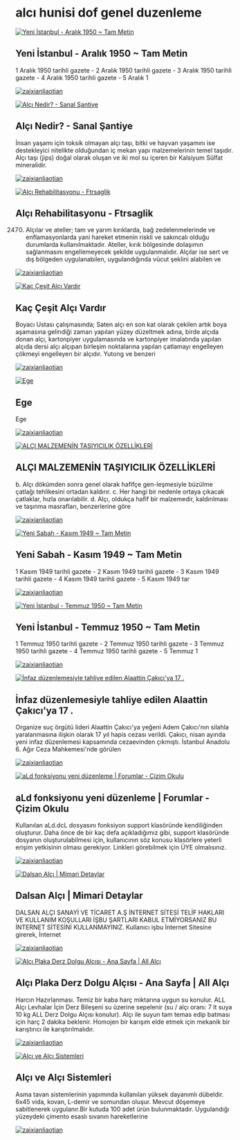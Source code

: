 # alcı hunisi dof genel duzenleme
<a href="https://mnn.zoosnet.net/LR/Chatpre.aspx?id=MNN94995150&p=https://topgrinding.com/" target="_blank">![Yeni İstanbul - Aralık 1950 ~ Tam Metin](https://github.com/technlg/images/blob/main/2.jpg)</a>
## Yeni İstanbul - Aralık 1950 ~ Tam Metin
1 Aralık 1950 tarihli gazete - 2 Aralık 1950 tarihli gazete - 3 Aralık 1950 tarihli gazete - 4 Aralık 1950 tarihli gazete - 5 Aralık 1
<a href="https://mnn.zoosnet.net/LR/Chatpre.aspx?id=MNN94995150&p=https://topgrinding.com/" target="_blank"><img src="https://github.com/technlg/images/raw/main/chat11.jpg" alt="zaixianliaotian"/></a><a href="//whatsapp.shibangsoft.com/WhatsApp.php" ><img src="https://github.com/technlg/images/raw/main/chat11.png" alt=""></a>
<a href="https://mnn.zoosnet.net/LR/Chatpre.aspx?id=MNN94995150&p=https://topgrinding.com/" target="_blank">![Alçı Nedir? - Sanal Şantiye](https://github.com/technlg/images/blob/main/34.jpg)</a>
## Alçı Nedir? - Sanal Şantiye
İnsan yaşamı için toksik olmayan alçı taşı, bitki ve hayvan yaşamını ise destekleyici nitelikte olduğundan iç mekan yapı malzemelerinin temel taşıdır. Alçı taşı (jips) doğal olarak oluşan ve iki mol su içeren bir Kalsiyum Sülfat mineralidir.
<a href="https://mnn.zoosnet.net/LR/Chatpre.aspx?id=MNN94995150&p=https://topgrinding.com/" target="_blank"><img src="https://github.com/technlg/images/raw/main/chat11.jpg" alt="zaixianliaotian"/></a><a href="//whatsapp.shibangsoft.com/WhatsApp.php" ><img src="https://github.com/technlg/images/raw/main/chat11.png" alt=""></a>
<a href="https://mnn.zoosnet.net/LR/Chatpre.aspx?id=MNN94995150&p=https://topgrinding.com/" target="_blank">![Alçı Rehabilitasyonu - Ftrsaglik](https://github.com/technlg/images/blob/main/34.jpg)</a>
## Alçı Rehabilitasyonu - Ftrsaglik
2470. Alçılar ve ateller; tam ve yarım kırıklarda, bağ zedelenmelerinde ve enflamasyonlarda yani hareket etmenin riskli ve sakıncalı olduğu durumlarda kullanılmaktadır. Ateller, kırık bölgesinde dolaşımın sağlanmasını engellemeyecek şekilde uygulanmalıdır. Alçılar ise sert ve dış bölgeden uygulanabilen, uygulandığında vücut şeklini alabilen ve 
<a href="https://mnn.zoosnet.net/LR/Chatpre.aspx?id=MNN94995150&p=https://topgrinding.com/" target="_blank"><img src="https://github.com/technlg/images/raw/main/chat11.jpg" alt="zaixianliaotian"/></a><a href="//whatsapp.shibangsoft.com/WhatsApp.php" ><img src="https://github.com/technlg/images/raw/main/chat11.png" alt=""></a>
<a href="https://mnn.zoosnet.net/LR/Chatpre.aspx?id=MNN94995150&p=https://topgrinding.com/" target="_blank">![Kaç Çeşit Alçı Vardır](https://github.com/technlg/images/blob/main/16.jpg)</a>
## Kaç Çeşit Alçı Vardır
Boyacı Ustası çalışmasında; Saten alçı en son kat olarak çekilen artık boya aşamasına gelindiği zaman yapılan yüzey düzeltmek adına, birde alçıda donan alçı, kartonpiyer uygulamasında ve kartonpiyer imalatında yapılan alçıda dersi alçı alçıpan birleşim noktalarına yapılan çatlamayı engelleyen çökmeyi engelleyen bir alçıdır. Yutong ve benzeri 
<a href="https://mnn.zoosnet.net/LR/Chatpre.aspx?id=MNN94995150&p=https://topgrinding.com/" target="_blank"><img src="https://github.com/technlg/images/raw/main/chat11.jpg" alt="zaixianliaotian"/></a><a href="//whatsapp.shibangsoft.com/WhatsApp.php" ><img src="https://github.com/technlg/images/raw/main/chat11.png" alt=""></a>
<a href="https://mnn.zoosnet.net/LR/Chatpre.aspx?id=MNN94995150&p=https://topgrinding.com/" target="_blank">![Ege](https://github.com/technlg/images/blob/main/15.jpg)</a>
## Ege
Ege
<a href="https://mnn.zoosnet.net/LR/Chatpre.aspx?id=MNN94995150&p=https://topgrinding.com/" target="_blank"><img src="https://github.com/technlg/images/raw/main/chat11.jpg" alt="zaixianliaotian"/></a><a href="//whatsapp.shibangsoft.com/WhatsApp.php" ><img src="https://github.com/technlg/images/raw/main/chat11.png" alt=""></a>
<a href="https://mnn.zoosnet.net/LR/Chatpre.aspx?id=MNN94995150&p=https://topgrinding.com/" target="_blank">![ALÇI MALZEMENİN TAŞIYICILIK ÖZELLİKLERİ](https://github.com/technlg/images/blob/main/22.jpg)</a>
## ALÇI MALZEMENİN TAŞIYICILIK ÖZELLİKLERİ
b. Alçı dökümden sonra genel olarak hafifçe gen-leşmesiyle büzülme çatlağı tehlikesini ortadan kaldırır. c. Her hangi bir nedenle ortaya çıkacak çatlaklar, hızla onarılabilir. d. Alçı, oldukça hafif bir malzemedir, kaldırılması ve taşınma masrafları, benzerlerine göre
<a href="https://mnn.zoosnet.net/LR/Chatpre.aspx?id=MNN94995150&p=https://topgrinding.com/" target="_blank"><img src="https://github.com/technlg/images/raw/main/chat11.jpg" alt="zaixianliaotian"/></a><a href="//whatsapp.shibangsoft.com/WhatsApp.php" ><img src="https://github.com/technlg/images/raw/main/chat11.png" alt=""></a>
<a href="https://mnn.zoosnet.net/LR/Chatpre.aspx?id=MNN94995150&p=https://topgrinding.com/" target="_blank">![Yeni Sabah - Kasım 1949 ~ Tam Metin](https://github.com/technlg/images/blob/main/3.jpg)</a>
## Yeni Sabah - Kasım 1949 ~ Tam Metin
1 Kasım 1949 tarihli gazete - 2 Kasım 1949 tarihli gazete - 3 Kasım 1949 tarihli gazete - 4 Kasım 1949 tarihli gazete - 5 Kasım 1949 tar
<a href="https://mnn.zoosnet.net/LR/Chatpre.aspx?id=MNN94995150&p=https://topgrinding.com/" target="_blank"><img src="https://github.com/technlg/images/raw/main/chat11.jpg" alt="zaixianliaotian"/></a><a href="//whatsapp.shibangsoft.com/WhatsApp.php" ><img src="https://github.com/technlg/images/raw/main/chat11.png" alt=""></a>
<a href="https://mnn.zoosnet.net/LR/Chatpre.aspx?id=MNN94995150&p=https://topgrinding.com/" target="_blank">![Yeni İstanbul - Temmuz 1950 ~ Tam Metin](https://github.com/technlg/images/blob/main/65.jpg)</a>
## Yeni İstanbul - Temmuz 1950 ~ Tam Metin
1 Temmuz 1950 tarihli gazete - 2 Temmuz 1950 tarihli gazete - 3 Temmuz 1950 tarihli gazete - 4 Temmuz 1950 tarihli gazete - 5 Temmuz 1
<a href="https://mnn.zoosnet.net/LR/Chatpre.aspx?id=MNN94995150&p=https://topgrinding.com/" target="_blank"><img src="https://github.com/technlg/images/raw/main/chat11.jpg" alt="zaixianliaotian"/></a><a href="//whatsapp.shibangsoft.com/WhatsApp.php" ><img src="https://github.com/technlg/images/raw/main/chat11.png" alt=""></a>
<a href="https://mnn.zoosnet.net/LR/Chatpre.aspx?id=MNN94995150&p=https://topgrinding.com/" target="_blank">![İnfaz düzenlemesiyle tahliye edilen Alaattin Çakıcı'ya 17 .](https://github.com/technlg/images/blob/main/3.jpg)</a>
## İnfaz düzenlemesiyle tahliye edilen Alaattin Çakıcı'ya 17 .
Organize suç örgütü lideri Alaattin Çakıcı'ya yeğeni Adem Çakıcı'nın silahla yaralanmasına ilişkin olarak 17 yıl hapis cezası verildi. Çakıcı, nisan ayında yeni infaz düzenlemesi kapsamında cezaevinden çıkmıştı. İstanbul Anadolu 6. Ağır Ceza Mahkemesi'nde görülen 
<a href="https://mnn.zoosnet.net/LR/Chatpre.aspx?id=MNN94995150&p=https://topgrinding.com/" target="_blank"><img src="https://github.com/technlg/images/raw/main/chat11.jpg" alt="zaixianliaotian"/></a><a href="//whatsapp.shibangsoft.com/WhatsApp.php" ><img src="https://github.com/technlg/images/raw/main/chat11.png" alt=""></a>
<a href="https://mnn.zoosnet.net/LR/Chatpre.aspx?id=MNN94995150&p=https://topgrinding.com/" target="_blank">![aLd fonksiyonu yeni düzenleme | Forumlar - Çizim Okulu](https://github.com/technlg/images/blob/main/26.jpg)</a>
## aLd fonksiyonu yeni düzenleme | Forumlar - Çizim Okulu
Kullanılan aLd.dcL dosyasını fonksiyon support klasöründe kendiliğinden oluşturur. Daha önce de bir kaç defa açıkladığımız gibi, support klasöründe dosyanın oluşturulabilmesi için, kullanıcının söz konusu klasörlere yeterli erişim yetkisinin olması gerekiyor. Linkleri görebilmek için ÜYE olmalısınız.
<a href="https://mnn.zoosnet.net/LR/Chatpre.aspx?id=MNN94995150&p=https://topgrinding.com/" target="_blank"><img src="https://github.com/technlg/images/raw/main/chat11.jpg" alt="zaixianliaotian"/></a><a href="//whatsapp.shibangsoft.com/WhatsApp.php" ><img src="https://github.com/technlg/images/raw/main/chat11.png" alt=""></a>
<a href="https://mnn.zoosnet.net/LR/Chatpre.aspx?id=MNN94995150&p=https://topgrinding.com/" target="_blank">![Dalsan Alçı | Mimari Detaylar](https://github.com/technlg/images/blob/main/51.jpg)</a>
## Dalsan Alçı | Mimari Detaylar
DALSAN ALÇI SANAYİ VE TİCARET A.Ş İNTERNET SİTESİ TELİF HAKLARI VE KULLANIM KOŞULLARI İŞBU ŞARTLARI KABUL ETMİYORSANIZ BU İNTERNET SİTESİNİ KULLANMAYINIZ. Kullanıcı işbu İnternet Sitesine girerek, İnternet 
<a href="https://mnn.zoosnet.net/LR/Chatpre.aspx?id=MNN94995150&p=https://topgrinding.com/" target="_blank"><img src="https://github.com/technlg/images/raw/main/chat11.jpg" alt="zaixianliaotian"/></a><a href="//whatsapp.shibangsoft.com/WhatsApp.php" ><img src="https://github.com/technlg/images/raw/main/chat11.png" alt=""></a>
<a href="https://mnn.zoosnet.net/LR/Chatpre.aspx?id=MNN94995150&p=https://topgrinding.com/" target="_blank">![Alçı Plaka Derz Dolgu Alçısı - Ana Sayfa | All Alçı](https://github.com/technlg/images/blob/main/60.jpg)</a>
## Alçı Plaka Derz Dolgu Alçısı - Ana Sayfa | All Alçı
Harcın Hazırlanması. Temiz bir kaba harç miktarına uygun su konulur. ALL Alçı Levhalar İçin Derz Bileşeni su üzerine sepelenir (su / alçı oranı: 7 lt suya 10 kg ALL Derz Dolgu Alçısı konulur). Alçı ile suyun tam temas edip batması için harç 2 dakika beklenir. Homojen bir karışım elde etmek için mekanik bir karıştırıcı ile karıştırılmalıdır.
<a href="https://mnn.zoosnet.net/LR/Chatpre.aspx?id=MNN94995150&p=https://topgrinding.com/" target="_blank"><img src="https://github.com/technlg/images/raw/main/chat11.jpg" alt="zaixianliaotian"/></a><a href="//whatsapp.shibangsoft.com/WhatsApp.php" ><img src="https://github.com/technlg/images/raw/main/chat11.png" alt=""></a>
<a href="https://mnn.zoosnet.net/LR/Chatpre.aspx?id=MNN94995150&p=https://topgrinding.com/" target="_blank">![Alçı ve Alçı Sistemleri](https://github.com/technlg/images/blob/main/57.jpg)</a>
## Alçı ve Alçı Sistemleri
Asma tavan sistemlerinin yapımında kullanılan yüksek dayanımlı dübeldir. 6x45 vida, kovan, L-demir ve somundan oluşur. Mevcut döşemeye sabitlenerek uygulanır.Bir kutuda 100 adet ürün bulunmaktadır. Uygulandığı yüzeydeki çimento esaslı sıvanın hareketlerine 
<a href="https://mnn.zoosnet.net/LR/Chatpre.aspx?id=MNN94995150&p=https://topgrinding.com/" target="_blank"><img src="https://github.com/technlg/images/raw/main/chat11.jpg" alt="zaixianliaotian"/></a><a href="//whatsapp.shibangsoft.com/WhatsApp.php" ><img src="https://github.com/technlg/images/raw/main/chat11.png" alt=""></a>
